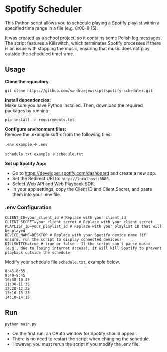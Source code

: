 # Spotify Scheduler
This Python script allows you to schedule playing a Spotify playlist within a specified time range in a file (e.g. 8:00-8:15).

It was created as a school project, so it contains some Polish log messages. The script features a Killswitch, which terminates Spotify processes if there is an issue with stopping the music, ensuring that music does not play outside the scheduled timeframe.

## Usage
<b>Clone the repository</b>

`git clone https://github.com/sandrzejewskipl/spotify-scheduler.git`<br>

<b>Install dependencies:</b><br>
Make sure you have Python installed. Then, download the required packages by running:

`pip install -r requirements.txt`<br>

<b>Configure environment files:</b><br>
Remove the .example suffix from the following files:

`.env.example` → `.env`

`schedule.txt.example` → `schedule.txt`

<b>Set up Spotify App:</b>

- Go to https://developer.spotify.com/dashboard and create a new app.<br>
- Set the Redirect URI to: `http://localhost:8080`.<br>
- Select Web API and Web Playback SDK.<br>
- In your app settings, copy the Client ID and Client Secret, and paste them into your .env file.<br>


### .env Configuration
```
CLIENT_ID=your_client_id # Replace with your client id  
CLIENT_SECRET=your_client_secret # Replace with your client secret
PLAYLIST_ID=your_playlist_id # Replace with your playlist ID that will be played
DEVICE_NAME=DESKTOP # Replace with your Spotify device name (if unsure, run the script to display connected devices)
KILLSWITCH=true # true or false - If the script can't pause music (e.g., due to losing internet access), it will kill Spotify to prevent playback outside the schedule
```

Modify your schedule file `schedule.txt`, example below.
```
8:45-8:55
9:40-9:45
10:30-10:45
11:30-11:35
12:20-12:25
13:10-13:25
14:10-14:15
```



## Run
`python main.py`

- On the first run, an OAuth window for Spotify should appear.
- There is no need to restart the script when changing the schedule.
- However, you must rerun the script if you modify the .env file.
